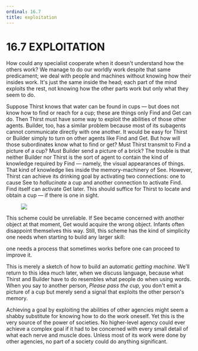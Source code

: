 ```yaml
---
ordinal: 16.7
title: exploitation
---
```


# 16.7 EXPLOITATION 

<p>How could any specialist cooperate when it doesn't understand how the others work? We manage to do our worldly work despite that same predicament; we deal with people and machines without knowing how their insides work. It's just the same inside the head; each part of the mind exploits the rest, not knowing how the other parts work but only what they seem to do.</p>
<p>Suppose Thirst knows that water can be found in cups &mdash; but does not know how to find or reach for a cup; these are things only Find and Get can do. Then Thirst must have some way to exploit the abilities of those other agents. Builder, too, has a similar problem because most of its subagents cannot communicate directly with one another. It would be easy for Thirst or Builder simply to turn on other agents like Find and Get. But how will those subordinates know what to find or get? Must Thirst transmit to Find a picture of a cup? Must Builder send a picture of a brick? The trouble is that neither Builder nor Thirst is the sort of agent to contain the kind of knowledge required by Find &mdash; namely, the visual appearances of things. That kind of knowledge lies inside the memory-machinery of See. However, Thirst can achieve its drinking goal by activating two connections: one to cause See to <em>hallucinate</em> a cup and another connection to activate Find. Find itself can activate Get later. This should suffice for Thirst to locate and obtain a cup &mdash; if there is one in sight.</p>
<figure><img src="/images/ch16/16-9.png"></img></figure>
<p>This scheme could be unreliable. If See became concerned with another object at that moment, Get would acquire the wrong object. Infants often disappoint themselves this way. Still, this scheme has the kind of simplicity one needs when starting to build any larger skill:</p>
<p>one needs a process that sometimes works before one can proceed to improve it.</p>
<p>This is merely a sketch of how to build an automatic <em>getting machine.</em> We'll return to this idea much later, when we discuss language, because what Thirst and Builder have to do resembles what people do when using words. When you say to another person, <em>Please pass the cup,</em> you don't emit a picture of a cup but merely send a signal that exploits the other person's memory.</p>
<p>Achieving a goal by exploiting the abilities of other agencies might seem a shabby substitute for knowing how to do the work oneself. Yet this is the very source of the power of societies. No higher-level agency could ever achieve a complex goal if it had to be concerned with every small detail of what each nerve and muscle does. Unless most of its work were done by other agencies, no part of a society could do anything significant.</p>